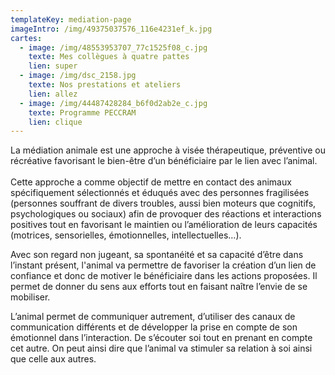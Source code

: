 ```yaml
---
templateKey: mediation-page
imageIntro: /img/49375037576_116e4231ef_k.jpg
cartes:
  - image: /img/48553953707_77c1525f08_c.jpg
    texte: Mes collègues à quatre pattes
    lien: super
  - image: /img/dsc_2158.jpg
    texte: Nos prestations et ateliers
    lien: allez
  - image: /img/44487428284_b6f0d2ab2e_c.jpg
    texte: Programme PECCRAM
    lien: clique
---
```

La médiation animale est une approche à visée thérapeutique, préventive ou récréative favorisant le bien-être d’un bénéficiaire par le lien avec l’animal.\
\
Cette approche a comme objectif de mettre en contact des animaux spécifiquement sélectionnés et éduqués avec des personnes fragilisées (personnes souffrant de divers troubles, aussi bien moteurs que cognitifs, psychologiques ou sociaux) afin de provoquer des réactions et interactions positives tout en favorisant le maintien ou l’amélioration de leurs capacités (motrices, sensorielles, émotionnelles, intellectuelles…).

Avec son regard non jugeant, sa spontanéité et sa capacité d’être dans l’instant présent, l'animal va permettre de favoriser la création d’un lien de confiance et donc de motiver le bénéficiaire dans les actions proposées. Il permet de donner du sens aux efforts tout en faisant naître l’envie de se mobiliser.

L’animal permet de communiquer autrement, d’utiliser des canaux de communication différents et de développer la prise en compte de son émotionnel dans l’interaction. De s’écouter soi tout en prenant en compte cet autre. On peut ainsi dire que l’animal va stimuler sa relation à soi ainsi que celle aux autres.